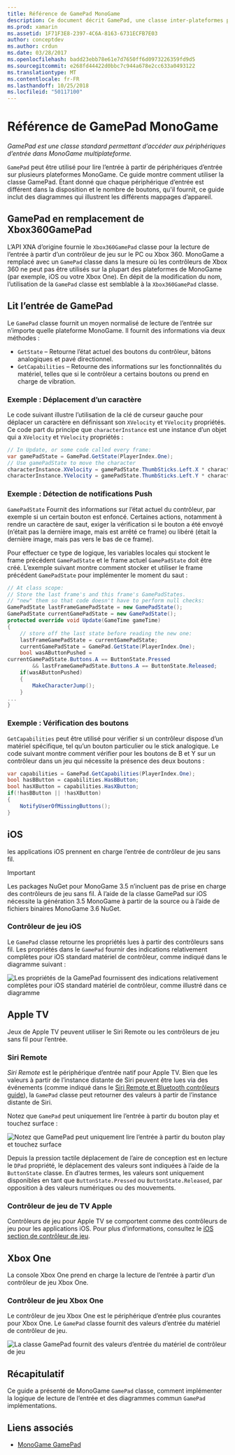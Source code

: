 ```yaml
---
title: Référence de GamePad MonoGame
description: Ce document décrit GamePad, une classe inter-plateformes pour accéder à des périphériques d’entrée dans MonoGame. Il explique comment lire l’entrée à partir du boîtier de commande et fournit un exemple de code.
ms.prod: xamarin
ms.assetid: 1F71F3E8-2397-4C6A-8163-6731ECFB7E03
author: conceptdev
ms.author: crdun
ms.date: 03/28/2017
ms.openlocfilehash: badd23ebb78e61e7d7650ff6d0973226359fd9d5
ms.sourcegitcommit: e268fd44422d0bbc7c944a678e2cc633a0493122
ms.translationtype: MT
ms.contentlocale: fr-FR
ms.lasthandoff: 10/25/2018
ms.locfileid: "50117100"
---
```

# <a name="monogame-gamepad-reference"></a>Référence de GamePad MonoGame

_GamePad est une classe standard permettant d’accéder aux périphériques d’entrée dans MonoGame multiplateforme._

`GamePad` peut être utilisé pour lire l’entrée à partir de périphériques d’entrée sur plusieurs plateformes MonoGame. Ce guide montre comment utiliser la classe GamePad. Étant donné que chaque périphérique d’entrée est différent dans la disposition et le nombre de boutons, qu'il fournit, ce guide inclut des diagrammes qui illustrent les différents mappages d’appareil.

## <a name="gamepad-as-a-replacement-for-xbox360gamepad"></a>GamePad en remplacement de Xbox360GamePad

L’API XNA d’origine fournie le `Xbox360GamePad` classe pour la lecture de l’entrée à partir d’un contrôleur de jeu sur le PC ou Xbox 360. MonoGame a remplacé avec un `GamePad` classe dans la mesure où les contrôleurs de Xbox 360 ne peut pas être utilisés sur la plupart des plateformes de MonoGame (par exemple, iOS ou votre Xbox One). En dépit de la modification du nom, l’utilisation de la `GamePad` classe est semblable à la `Xbox360GamePad` classe.

## <a name="reading-input-from-gamepad"></a>Lit l’entrée de GamePad

Le `GamePad` classe fournit un moyen normalisé de lecture de l’entrée sur n’importe quelle plateforme MonoGame. Il fournit des informations via deux méthodes :

- `GetState` – Retourne l’état actuel des boutons du contrôleur, bâtons analogiques et pavé directionnel.
- `GetCapabilities` – Retourne des informations sur les fonctionnalités du matériel, telles que si le contrôleur a certains boutons ou prend en charge de vibration.

### <a name="example-moving-a-character"></a>Exemple : Déplacement d’un caractère

Le code suivant illustre l’utilisation de la clé de curseur gauche pour déplacer un caractère en définissant son `XVelocity` et `YVelocity` propriétés. Ce code part du principe que `characterInstance` est une instance d’un objet qui a `XVelocity` et `YVelocity` propriétés :

```csharp
// In Update, or some code called every frame:
var gamePadState = GamePad.GetState(PlayerIndex.One);
// Use gamePadState to move the character
characterInstance.XVelocity = gamePadState.ThumbSticks.Left.X * characterInstance.MaxSpeed;
characterInstance.YVelocity = gamePadState.ThumbSticks.Left.Y * characterInstance.MaxSpeed;
```

### <a name="example-detecting-pushes"></a>Exemple : Détection de notifications Push

`GamePadState` Fournit des informations sur l’état actuel du contrôleur, par exemple si un certain bouton est enfoncé. Certaines actions, notamment à rendre un caractère de saut, exiger la vérification si le bouton a été envoyé (n’était pas la dernière image, mais est arrêté ce frame) ou libéré (était la dernière image, mais pas vers le bas de ce frame). 

Pour effectuer ce type de logique, les variables locales qui stockent le frame précédent `GamePadState` et le frame actuel `GamePadState` doit être créé. L’exemple suivant montre comment stocker et utiliser le frame précédent `GamePadState` pour implémenter le moment du saut :

```csharp
// At class scope:
// Store the last frame's and this frame's GamePadStates.
// "new" them so that code doesn't have to perform null checks:
GamePadState lastFrameGamePadState = new GamePadState();
GamePadState currentGamePadState = new GamePadState();
protected override void Update(GameTime gameTime)
{
    // store off the last state before reading the new one:
    lastFrameGamePadState = currentGamePadState;
    currentGamePadState = GamePad.GetState(PlayerIndex.One);
    bool wasAButtonPushed = 
currentGamePadState.Buttons.A == ButtonState.Pressed
        && lastFrameGamePadState.Buttons.A == ButtonState.Released;
    if(wasAButtonPushed)
    {
        MakeCharacterJump();
    }
...
}
```

### <a name="example-checking-for-buttons"></a>Exemple : Vérification des boutons

`GetCapabilities` peut être utilisé pour vérifier si un contrôleur dispose d’un matériel spécifique, tel qu’un bouton particulier ou le stick analogique. Le code suivant montre comment vérifier pour les boutons de B et Y sur un contrôleur dans un jeu qui nécessite la présence des deux boutons :

```csharp
var capabilities = GamePad.GetCapabilities(PlayerIndex.One);
bool hasBButton = capabilities.HasBButton;
bool hasXButton = capabilities.HasXButton;
if(!hasBButton || !hasXButton)
{
    NotifyUserOfMissingButtons();
}
```

## <a name="ios"></a>iOS

les applications iOS prennent en charge l’entrée de contrôleur de jeu sans fil.

> [!IMPORTANT]
> Les packages NuGet pour MonoGame 3.5 n’incluent pas de prise en charge des contrôleurs de jeu sans fil. À l’aide de la classe GamePad sur iOS nécessite la génération 3.5 MonoGame à partir de la source ou à l’aide de fichiers binaires MonoGame 3.6 NuGet. 

### <a name="ios-game-controller"></a>Contrôleur de jeu iOS

Le `GamePad` classe retourne les propriétés lues à partir des contrôleurs sans fil. Les propriétés dans le `GamePad` fournir des indications relativement complètes pour iOS standard matériel de contrôleur, comme indiqué dans le diagramme suivant :

![](input-images/image1.png "Les propriétés de la GamePad fournissent des indications relativement complètes pour iOS standard matériel de contrôleur, comme illustré dans ce diagramme")

## <a name="apple-tv"></a>Apple TV

Jeux de Apple TV peuvent utiliser le Siri Remote ou les contrôleurs de jeu sans fil pour l’entrée.

### <a name="siri-remote"></a>Siri Remote

*Siri Remote* est le périphérique d’entrée natif pour Apple TV. Bien que les valeurs à partir de l’instance distante de Siri peuvent être lues via des événements (comme indiqué dans le [Siri Remote et Bluetooth contrôleurs guide](~/ios/tvos/platform/remote-bluetooth.md)), la `GamePad` classe peut retourner des valeurs à partir de l’instance distante de Siri.

Notez que `GamePad` peut uniquement lire l’entrée à partir du bouton play et touchez surface : 

![](input-images/image2.png "Notez que GamePad peut uniquement lire l’entrée à partir du bouton play et touchez surface")

Depuis la pression tactile déplacement de l’aire de conception est en lecture le `DPad` propriété, le déplacement des valeurs sont indiquées à l’aide de la `ButtonState` classe. En d’autres termes, les valeurs sont uniquement disponibles en tant que `ButtonState.Pressed` ou `ButtonState.Released`, par opposition à des valeurs numériques ou des mouvements.

### <a name="apple-tv-game-controller"></a>Contrôleur de jeu de TV Apple

Contrôleurs de jeu pour Apple TV se comportent comme des contrôleurs de jeu pour les applications iOS. Pour plus d’informations, consultez le [iOS section de contrôleur de jeu](#iOS_Game_Controller). 

## <a name="xbox-one"></a>Xbox One

La console Xbox One prend en charge la lecture de l’entrée à partir d’un contrôleur de jeu Xbox One.

### <a name="xbox-one-game-controller"></a>Contrôleur de jeu Xbox One

Le contrôleur de jeu Xbox One est le périphérique d’entrée plus courantes pour Xbox One. Le `GamePad` classe fournit des valeurs d’entrée du matériel de contrôleur de jeu.

![](input-images/image3.png "La classe GamePad fournit des valeurs d’entrée du matériel de contrôleur de jeu")

## <a name="summary"></a>Récapitulatif

Ce guide a présenté de MonoGame `GamePad` classe, comment implémenter la logique de lecture de l’entrée et des diagrammes commun `GamePad` implémentations.

## <a name="related-links"></a>Liens associés

- [MonoGame GamePad](http://www.monogame.net/documentation/?page=T_Microsoft_Xna_Framework_Input_GamePad)
